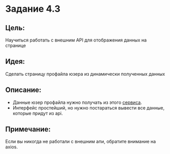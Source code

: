 # Задание 4.3

## Цель:
Научиться работать с внешним API для отображения данных на странице

## Идея:
Сделать страницу профайла юзера из динамически полученных данных

## Описание:
- Данные юзер профайла нужно получать из этого [сервиса](https://randomuser.me/).
- Интерфейс простейший, но нужно постараться вывести все данные, которые придут из api. 

## Примечание:
Если вы никогда не работали с внешним апи, обратите внимание на axios.